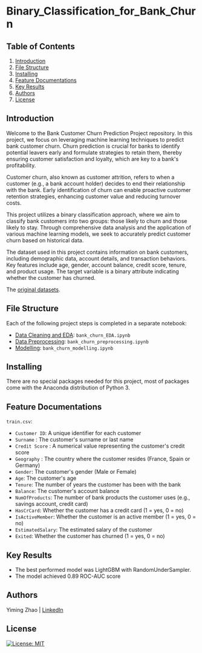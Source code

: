 # Binary_Classification_for_Bank_Churn

## Table of Contents
1. [Introduction](#Introduction)
2. [File Structure](#FileStructure)
3. [Installing](#Installing)
4. [Feature Documentations](#FeatureDocumentations)
5. [Key Results](#KeyResults)
6. [Authors](#Authors)
7. [License](#License)

<a name="Introduction"></a>
## Introduction

Welcome to the Bank Customer Churn Prediction Project repository. In this project, we focus on leveraging machine learning techniques to predict bank customer churn. Churn prediction is crucial for banks to identify potential leavers early and formulate strategies to retain them, thereby ensuring customer satisfaction and loyalty, which are key to a bank's profitability.

Customer churn, also known as customer attrition, refers to when a customer (e.g., a bank account holder) decides to end their relationship with the bank. Early identification of churn can enable proactive customer retention strategies, enhancing customer value and reducing turnover costs.

This project utilizes a binary classification approach, where we aim to classify bank customers into two groups: those likely to churn and those likely to stay. Through comprehensive data analysis and the application of various machine learning models, we seek to accurately predict customer churn based on historical data.

The dataset used in this project contains information on bank customers, including demographic data, account details, and transaction behaviors. Key features include age, gender, account balance, credit score, tenure, and product usage. The target variable is a binary attribute indicating whether the customer has churned.

The [original datasets](https://www.kaggle.com/datasets/shubhammeshram579/bank-customer-churn-prediction).

<a name="FileStructure"></a>
## File Structure
Each of the following project steps is completed in a separate notebook:
- [Data Cleaning and EDA](https://github.com/YimingZ13/Binary_Classification_for_Bank_Churn/blob/main/bank_churn_EDA.ipynb): `bank_churn_EDA.ipynb`
- [Data Preprocessing](https://github.com/YimingZ13/Binary_Classification_for_Bank_Churn/blob/main/bank_churn_preprocessing.ipynb): `bank_churn_preprocessing.ipynb`
- [Modelling](https://github.com/YimingZ13/Binary_Classification_for_Bank_Churn/blob/main/bank_churn_modelling.ipynb): `bank_churn_modelling.ipynb`

<a name="Installing"></a>
## Installing
There are no special packages needed for this project, most of packages come with the Anaconda distribution of Python 3.

<a name="FeatureDocumentations"></a>
## Feature Documentations
`train.csv`:
- `Customer ID`: A unique identifier for each customer
- `Surname` : The customer's surname or last name
- `Credit Score` : A numerical value representing the customer's credit score
- `Geography` : The country where the customer resides (France, Spain or Germany)
- `Gender`: The customer's gender (Male or Female)
- `Age`: The customer's age
- `Tenure`: The number of years the customer has been with the bank
- `Balance`: The customer's account balance
- `NumOfProducts`: The number of bank products the customer uses (e.g., savings account, credit card)
- `HasCrCard`: Whether the customer has a credit card (1 = yes, 0 = no)
- `IsActiveMember`: Whether the customer is an active member (1 = yes, 0 = no)
- `EstimatedSalary`: The estimated salary of the customer
- `Exited`: Whether the customer has churned (1 = yes, 0 = no)
  
<a name="KeyResults"></a>
## Key Results
- The best performed model was LightGBM with RandomUnderSampler.
- The model achieved 0.89 ROC-AUC score

<a name="Authors"></a>
## Authors
Yiming Zhao | [LinkedIn](https://www.linkedin.com/in/yiming-zhao13/)

<a name="License"></a>
## License
[![License: MIT](https://img.shields.io/badge/License-MIT-yellow.svg)](https://opensource.org/licenses/MIT)
